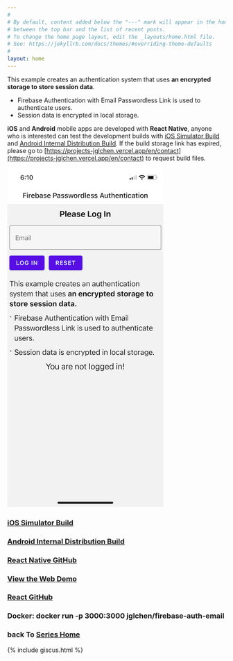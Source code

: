 ```yaml
---
#
# By default, content added below the "---" mark will appear in the home page
# between the top bar and the list of recent posts.
# To change the home page layout, edit the _layouts/home.html file.
# See: https://jekyllrb.com/docs/themes/#overriding-theme-defaults
#
layout: home
---
```


This example creates an authentication system that uses **an encrypted storage to store session data**.
 
- Firebase Authentication with Email Passwordless Link is used to authenticate users.
- Session data is encrypted in local storage.

**iOS** and **Android** mobile apps are developed with **React Native**, anyone who is interested can test the development builds with [iOS Simulator Build](https://expo.dev/accounts/jglchen/projects/firebase-auth-email/builds/0f15f092-b8d8-4bc1-ac03-bf703c0d3edd) and [Android Internal Distribution Build](https://expo.dev/accounts/jglchen/projects/firebase-auth-email/builds/fb497610-636a-48ef-8686-725e40d19ed1). If the build storage link has expired, please go to [https://projects-jglchen.vercel.app/en/contact](https://projects-jglchen.vercel.app/en/contact) to request build files.


![react-native-firebase-auth-email-screenshot](/images/react-native-firebase-auth-email-screenshot.png)

### [iOS Simulator Build](https://expo.dev/accounts/jglchen/projects/firebase-auth-email/builds/0f15f092-b8d8-4bc1-ac03-bf703c0d3edd)
### [Android Internal Distribution Build](https://expo.dev/accounts/jglchen/projects/firebase-auth-email/builds/fb497610-636a-48ef-8686-725e40d19ed1)
### [React Native GitHub](https://github.com/jglchen/react-native-firebase-auth-email)
### [View the Web Demo](https://firebase-auth-email.vercel.app)
### [React GitHub](https://github.com/jglchen/firebase-auth-email)
### Docker: docker run -p 3000:3000 jglchen/firebase-auth-email
### back To [Series Home](https://jglchen.github.io/)

{% include giscus.html %}
